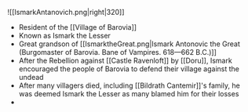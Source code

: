 ![[IsmarkAntanovich.png|right|320]]
- Resident of the [[Village of Barovia]]
- Known as Ismark the Lesser
- Great grandson of [[IsmarktheGreat.png|Ismark Antonovic the Great (Burgomaster of Barovia. Bane of Vampires. 618—662 B.C.)]]
- After the Rebellion against [[Castle Ravenloft]] by [[Doru]], Ismark encouraged the people of Barovia to defend their village against the undead
- After many villagers died, including [[Bildrath Cantemir]]'s family, he was deemed Ismark the Lesser as many blamed him for their losses
- 